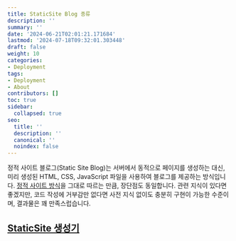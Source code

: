```yaml
---
title: StaticSite Blog 종류
description: ''
summary: ''
date: '2024-06-21T02:01:21.171684'
lastmod: '2024-07-18T09:32:01.303448'
draft: false
weight: 10
categories:
- Deployment
tags:
- Deployment
- About
contributors: []
toc: true
sidebar:
  collapsed: true
seo:
  title: ''
  description: ''
  canonical: ''
  noindex: false
---
```

정적 사이트 블로그(Static Site Blog)는 서버에서 동적으로 페이지를 생성하는 대신, 미리 생성된 HTML, CSS, JavaScript 파일을 사용하여 블로그를 제공하는 방식입니다.
[정적 사이트 방식](StaticSite/about/StaticSite란.md)을 그대로 따르는 만큼, 장단점도 동일합니다.
관련 지식이 있다면 좋겠지만, 코드 작성에 거부감만 없다면 사전 지식 없이도 충분히 구현이 가능한 수준이며, 결과물은 꽤 만족스럽습니다.

## [StaticSite 생성기](staticsite/about/staticsite%20생성기)
